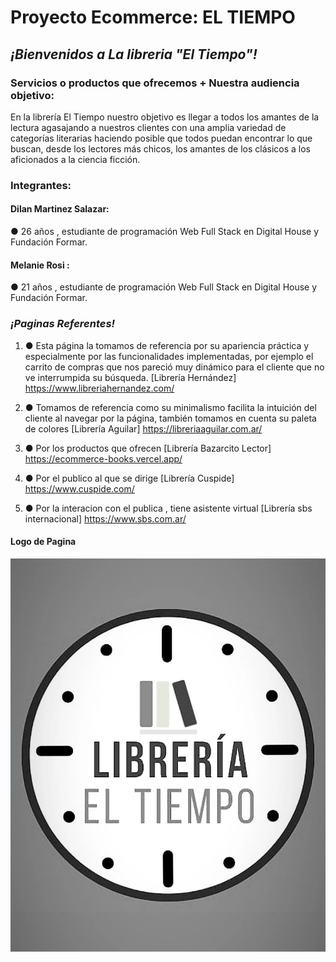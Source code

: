 
# Proyecto Ecommerce: EL TIEMPO

## *¡Bienvenidos a La libreria "El Tiempo"!*

### Servicios o productos que ofrecemos + Nuestra audiencia objetivo:

En la librería El Tiempo nuestro objetivo es llegar a todos los amantes de la lectura agasajando a nuestros clientes con una amplia variedad de categorías literarias haciendo posible que todos puedan encontrar lo que buscan, desde los lectores más chicos, los amantes de los clásicos a los aficionados a la ciencia ficción.

### Integrantes:

#### Dilan Martinez Salazar:

 ● 26 años , estudiante de programación Web Full Stack en Digital House y Fundación Formar.

 #### Melanie Rosi :

 ● 21 años , estudiante de programación Web Full Stack en Digital House y Fundación Formar.


### ***¡Paginas Referentes!***  
1.   ● Esta página la tomamos de referencia por su apariencia práctica y especialmente por las funcionalidades implementadas, por ejemplo el carrito de compras que nos pareció muy dinámico para el cliente que no ve interrumpida su búsqueda. [Librería Hernández]  https://www.libreriahernandez.com/

2.   ● Tomamos de referencia como su minimalismo facilita la intuición del cliente al navegar por la página, también tomamos en cuenta su paleta de colores [Librería Aguilar]  https://libreriaaguilar.com.ar/

3.   ● Por los productos que ofrecen [Librería Bazarcito Lector] https://ecommerce-books.vercel.app/

4.   ● Por el publico al  que se dirige [Librería Cuspide] https://www.cuspide.com/

5.   ● Por la interacion con el publica , tiene asistente virtual  [Librería sbs internacional] https://www.sbs.com.ar/
 
 <div id="logo">

#### Logo de Pagina
![Logo](/Extras/libreriaeltiempo.jpg)